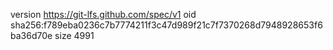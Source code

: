 version https://git-lfs.github.com/spec/v1
oid sha256:f789eba0236c7b7774211f3c47d989f21c7f7370268d7948928653f6ba36d70e
size 4991
